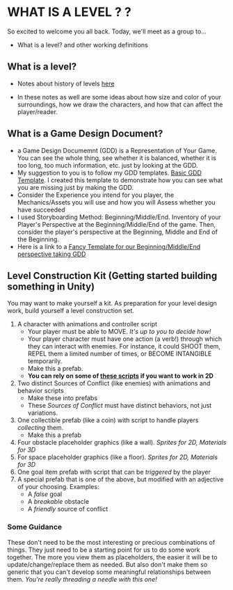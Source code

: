 # WHAT IS A LEVEL ? ?
So excited to welcome you all back. Today, we'll meet as a group to...
- What is a level? and other working definitions

## What is a level?
- Notes about history of levels [here](https://docs.google.com/document/d/1Leji7OVc_9DuYgsPoSwm7uGeZD8W0wSBjvyeK6waoUg/edit?usp=sharing)

- In these notes as well are some ideas about how size and color of your surroundings, how we draw the characters, and how that can affect the player/reader.

  

## What is a Game Design Document?

- a Game Design Documemnt (GDD) is a Representation of Your Game. You can see the whole thing, see whether it is balanced, whether it is too long, too much information, etc. just by looking at the GDD.
- My suggestion to you is to follow my GDD templates.  [Basic GDD Template](https://docs.google.com/document/d/1hkeD6JVERprsUQ6_DjPkjXYH67kowzMvlsXDGJt3wIE/edit?usp=sharing).  I created this template to demonstrate how you can see what you are missing just by making the GDD.
- Consider the Experience you intend for you player, the Mechanics/Assets you will use and how you will Assess whether you have succeeded
- I used Storyboarding Method: Beginning/Middle/End.  Inventory of your Player's Perspective at the Beginning/Middle/End of the game.  Then, consider the player's perspective at the Beginning, Middle and End of the Beginning.
- Here is a link to a [Fancy Template for our Beginning/Middle/End perspective taking GDD](https://docs.google.com/spreadsheets/d/1Xv30I1VhMmRZYJ5PPiHIJ78d1gW7haCY/edit?usp=share_link&ouid=102518298898107497590&rtpof=true&sd=true)

 

## Level Construction Kit (Getting started building something in Unity)
You may want to make yourself a kit. As preparation for your level design work, build yourself a level construction set. 

1.  A character with animations and controller script
    - Your player must be able to MOVE. *It's up to you to decide how!*
    - Your player character must have one action (a verb!) through which they can interact with enemies. For instance, it could SHOOT them, REPEL them a limited number of times, or BECOME INTANGIBLE temporarily.
    - Make this a prefab.
    - **You can rely on some of [these scripts](https://github.com/samsheffield/2D_Game_Design/tree/Fall_21/Standalone%20Scripts) if you want to work in 2D**
2. Two distinct Sources of Conflict (like enemies) with animations and behavior scripts
    - Make these into prefabs
    - These *Sources of Conflict* must have distinct behaviors, not just variations.
3. One collectible prefab (like a coin) with script to handle players *collecting* them.
    - Make this a prefab
4. Four obstacle placeholder graphics (like a wall). *Sprites for 2D, Materials for 3D*
5. For space placeholder graphics (like a floor). *Sprites for 2D, Materials for 3D*
6. One goal item prefab with script that can be *triggered* by the player
7. A special prefab that is one of the above, but modified with an adjective of your choosing. Examples:
    - A *false* goal
    - A *breakable* obstacle
    - A *friendly* source of conflict

### Some Guidance
These don't need to be the most interesting or precious combinations of things. They just need to be a starting point for us to do some work together. The more you view them as placeholders, the easier it will be to update/change/replace them as needed. But also don't make them so generic that you can't develop some meaningful relationships between them. *You're really threading a needle with this one!*



